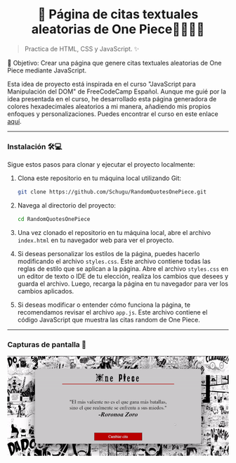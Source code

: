 <h1 align='center'>🌟 Página de citas textuales aleatorias de One Piece👒🏴‍☠️🌟</h1>

> Practica de HTML, CSS y JavaScript. ✨

🎯 Objetivo: Crear una página que genere citas textuales aleatorias de One Piece mediante JavaScript. 

Esta idea de proyecto está inspirada en el curso "JavaScript para Manipulación del DOM" de FreeCodeCamp Español. Aunque me guié por la idea presentada en el curso, he desarrollado esta página generadora de colores hexadecimales aleatorios a mi manera, añadiendo mis propios enfoques y personalizaciones. Puedes encontrar el curso en este enlace [aquí](https://www.youtube.com/watch?v=koiPxFFiqJ4 "Click aquí").

------------

### Instalación 🛠️💻

Sigue estos pasos para clonar y ejecutar el proyecto localmente:

1. Clona este repositorio en tu máquina local utilizando Git:

    ```bash
    git clone https://github.com/Schugu/RandomQuotesOnePiece.git
    ```

2. Navega al directorio del proyecto:

    ```bash
    cd RandomQuotesOnePiece
    ```

3. Una vez clonado el repositorio en tu máquina local, abre el archivo `index.html` en tu navegador web para ver el proyecto.

4. Si deseas personalizar los estilos de la página, puedes hacerlo modificando el archivo `styles.css`. Este archivo contiene todas las reglas de estilo que se aplican a la página. Abre el archivo `styles.css` en un editor de texto o IDE de tu elección, realiza los cambios que desees y guarda el archivo. Luego, recarga la página en tu navegador para ver los cambios aplicados.

5. Si deseas modificar o entender cómo funciona la página, te recomendamos revisar el archivo `app.js`. Este archivo contiene el código JavaScript que muestra las citas random de One Piece.

------------

### Capturas de pantalla 📸
<img src='media/capturaDePantalla.gif' alt='CapturaDePantalla'>
